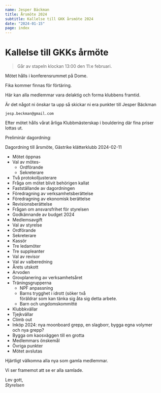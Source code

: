 ```yaml
---
name: Jesper Bäckman
title: Årsmöte 2024
subtitle: Kallelse till GKK årsmöte 2024
date: "2024-01-15"
page: index
---
```


# Kallelse till GKKs årmöte

> Går av stapeln klockan 13:00 den 11:e februari.

Mötet hålls i konferensrummet på Dome.

Fika kommer finnas för förtäring.

Här kan alla medlemmar vara delaktig och forma klubbens framtid. 

Är det något ni önskar ta upp så skickar ni era punkter till  Jesper Bäckman

`jesp.beckman@gmail.com` 

Efter mötet hålls vårat årliga Klubbmästerskap i bouldering där fina priser lottas ut.

Preliminär dagordning:

Dagordning till årsmöte, Gästrike klätterklubb 2024-02-11

- Mötet öppnas
- Val av mötes-
    - Ordförande
    - Sekreterare
- Två protokolljusterare
- Fråga om mötet blivit behörigen kallat
- Fastställande av dagordningen
- Föredragning av verksamhetsberättelse
- Föredragning av ekonomisk berättelse
- Revisionsberättelse
- Frågan om ansvarsfrihet för styrelsen
- Godkännande av budget 2024
- Medlemsavgift
- Val av styrelse
- Ordförande
- Sekreterare
- Kassör
- Tre ledamöter
- Tre suppleanter
- Val av revisor
- Val av valberedning
- Årets utskott
- Arvoden
- Grovplanering av verksamhetsåret
- Träningsgrupperna
  - NPF anpassning
  - Barns trygghet i idrott (söker två            
    föräldrar som kan tänka sig åta 
    sig detta arbete. 
  - Barn och ungdomskommitté
- Klubbkvällar
- Tjejkvällar
- Climb out
- Inköp 2024: nya moonboard grepp, en slagborr, bygga egna volymer och nya grepp? 
- Bygga om kaosväggen till en grotta
- Medlemmars önskemål
- Övriga punkter
- Mötet avslutas

Hjärtligt välkomna alla nya som gamla medlemmar.

Vi ser framemot att se er alla samlade.

Lev gott,\
*Styrelsen*
